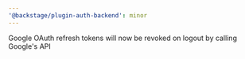```yaml
---
'@backstage/plugin-auth-backend': minor
---
```


Google OAuth refresh tokens will now be revoked on logout by calling Google's API
